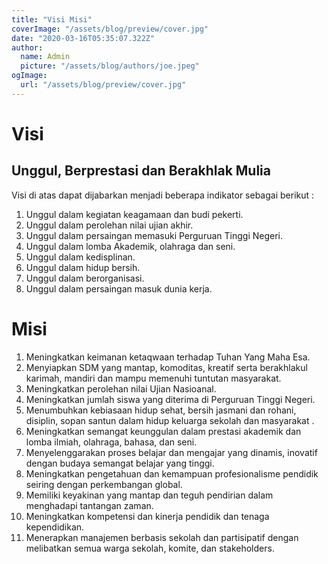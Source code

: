 ```yaml
---
title: "Visi Misi"
coverImage: "/assets/blog/preview/cover.jpg"
date: "2020-03-16T05:35:07.322Z"
author:
  name: Admin
  picture: "/assets/blog/authors/joe.jpeg"
ogImage:
  url: "/assets/blog/preview/cover.jpg"
---
```


# Visi

## Unggul, Berprestasi dan Berakhlak Mulia

Visi di atas dapat dijabarkan menjadi beberapa indikator sebagai berikut :

1. Unggul dalam kegiatan keagamaan dan budi pekerti.
2. Unggul dalam perolehan nilai ujian akhir.
3. Unggul dalam persaingan memasuki Perguruan Tinggi Negeri.
4. Unggul dalam lomba Akademik, olahraga dan seni.
5. Unggul dalam kedisplinan.
6. Unggul dalam hidup bersih.
7. Unggul dalam berorganisasi.
8. Unggul dalam persaingan masuk dunia kerja.

# Misi

1. Meningkatkan keimanan ketaqwaan terhadap Tuhan Yang Maha Esa.
2. Menyiapkan SDM yang mantap, komoditas, kreatif serta berakhlakul karimah, mandiri dan mampu memenuhi tuntutan masyarakat.
3. Meningkatkan perolehan nilai Ujian Nasioanal.
4. Meningkatkan jumlah siswa yang diterima di Perguruan Tinggi Negeri.
5. Menumbuhkan kebiasaan hidup sehat, bersih jasmani dan rohani, disiplin, sopan santun dalam hidup keluarga sekolah dan masyarakat .
6. Meningkatkan semangat keunggulan dalam prestasi akademik dan lomba ilmiah, olahraga, bahasa, dan seni.
7. Menyelenggarakan proses belajar dan mengajar yang dinamis, inovatif dengan budaya semangat belajar yang tinggi.
8. Meningkatkan pengetahuan dan kemampuan profesionalisme pendidik seiring dengan perkembangan global.
9. Memiliki keyakinan yang mantap dan teguh pendirian dalam menghadapi tantangan zaman.
10. Meningkatkan kompetensi dan kinerja pendidik dan tenaga kependidikan.
11. Menerapkan manajemen berbasis sekolah dan partisipatif dengan melibatkan semua warga sekolah, komite, dan stakeholders.